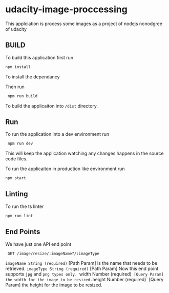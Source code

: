# udacity-image-proccessing
This applciation is process some images as a project of nodejs nonodgree of udacity

## BUILD 
To build this application first run 

``` bash
npm install 
```

To install the dependancy 

Then run
``` bash
 npm run build
 ```

To build the applicaiton into `/dist` directory.

## Run

To run the application into a dev environment run
``` bash
 npm run dev
 ```

This will keep the application watching any changes happens in the source code files.

To run the applicaiton in production like environment run 

``` bash
npm start
```

## Linting

To run the ts linter 

``` bash
npm run lint
```

## End Points

We have just one API end point

` GET /image/resize/:imageName?/:imageType`

`imageName String (required)` [Path Param] is the name that needs to be retrieved.
`imageType String (required)` [Path Param] Now this end point supports `jpg` and `png types only.
`width Number (required)`  [Query Param] the width for the image to be resized.
`height Number (required)`  [Query Param] the height for the image to be resized.








